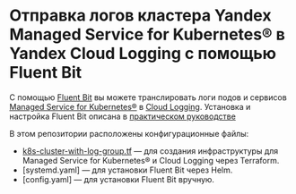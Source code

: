 # Отправка логов кластера Yandex Managed Service for Kubernetes® в Yandex Cloud Logging с помощью Fluent Bit

С помощью [Fluent Bit](https://fluentbit.io) вы можете транслировать логи подов и сервисов [Managed Service for Kubernetes®](https://yandex.cloud/ru/docs/managed-kubernetes) в [Cloud Logging](https://yandex.cloud/ru/docs/logging). Установка и настройка Fluent Bit описана в [практическом руководстве](https://cloud.yandex.ru/ru/docs/managed-kubernetes/tutorials/fluent-bit-logging)

В этом репозитории расположены конфигурационные файлы:

* [k8s-cluster-with-log-group.tf](k8s-cluster-with-log-group.tf) — для создания инфраструктуры для Managed Service for Kubernetes® и Cloud Logging через Terraform.
* [systemd.yaml] — для установки Fluent Bit через Helm.
* [config.yaml] — для установки Fluent Bit вручную.
